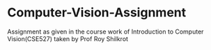 # Computer-Vision-Assignment
Assignment as given in the course work of Introduction to Computer Vision(CSE527) taken by Prof Roy Shilkrot
